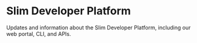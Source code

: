 # Slim Developer Platform
Updates and information about the Slim Developer Platform, including our web portal, CLI, and APIs. 
